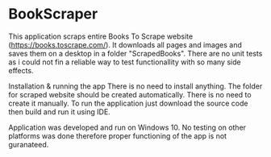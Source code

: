 # BookScraper

This application scraps entire Books To Scrape website (https://books.toscrape.com/).
It downloads all pages and images and saves them on a desktop in a folder "ScrapedBooks".
There are no unit tests as i could not fin a reliable way to test functionallity with so many side effects.


Installation & running the app
There is no need to install anything. The folder for scraped website should be created automatically. There is no need to create it manually.
To run the application just download the source code then build and run it using IDE.

Application was developed and run on Windows 10. No testing on other platforms was done therefore proper functioning of the app is not guranateed.
